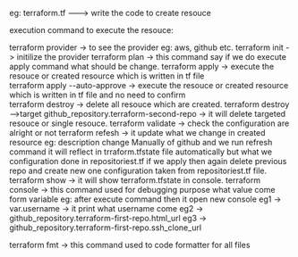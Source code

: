 
eg: 
terraform.tf ---> write the code to create resouce

execution command to execute the resouce:

terraform provider -> to see the provider eg: aws, github etc.
terraform init -> initilize the provider 
terraform plan -> this command say if we do execute apply command what should be change.
terraform apply -> execute the resouce or created resource which is written in tf file  
terraform apply --auto-approve -> execute the resouce or created resource which is written in tf file and no need to confirm  
terraform destroy -> delete all resouce which are created.
terraform destroy -->target github_repository.terraform-second-repo -> it will delete targeted resouce or single resouce.
terraform validate -> check the configuration are alright or not
terraform refesh -> it update what we change in created resource eg: description change Manually of github and we run refresh command it 
                    will reflect in trraform.tfstate file automatically but what we configuration done in repositoriest.tf 
                    if we apply then again delete previous repo and create new one configuration taken from repositoriest.tf file.
terraform show -> it will show terraform.tfstate in console.
terraform console -> this command used for debugging purpose what value come form variable
                    eg: after execute command then it open new console
                    eg1 -> var.username  -> it print what username come
                    eg2 -> github_repository.terraform-first-repo.html_url
                    eg3 -> github_repository.terraform-first-repo.ssh_clone_url

terraform fmt -> this command used to code formatter for all files